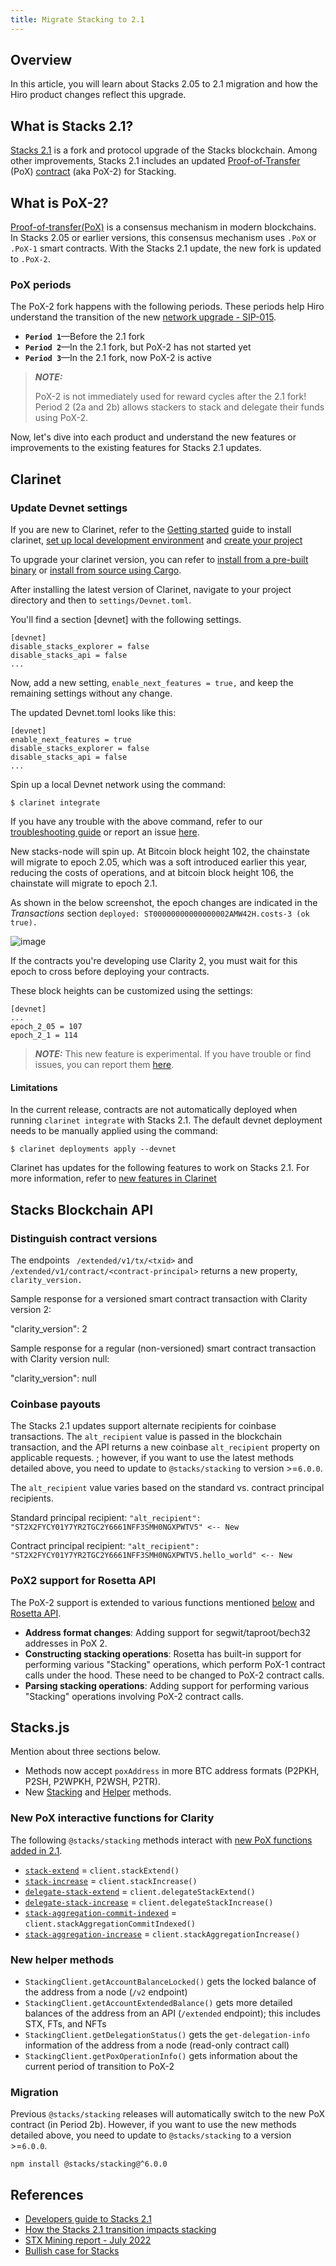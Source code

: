 ```yaml
---
title: Migrate Stacking to 2.1
---
```


## Overview

In this article, you will learn about Stacks 2.05 to 2.1 migration and how the Hiro product changes reflect this upgrade.

## What is Stacks 2.1?

[Stacks 2.1](https://stacks.org/stacks-21-what-to-expect) is a fork and protocol upgrade of the Stacks blockchain. Among other improvements, Stacks 2.1 includes an updated [Proof-of-Transfer](https://docs.stacks.co/docs/understand-stacks/proof-of-transfer) (PoX) [contract](https://docs.stacks.co/docs/noteworthy-contracts/stacking-contract) (aka PoX-2) for Stacking.

## What is PoX-2?

[Proof-of-transfer(PoX)](https://docs.stacks.co/docs/understand-stacks/proof-of-transfer) is a consensus mechanism in modern blockchains. In Stacks 2.05 or earlier versions, this consensus mechanism uses `.PoX` or `.PoX-1` smart contracts. With the Stacks 2.1 update, the new fork is updated to `.PoX-2`. 

### PoX periods

The PoX-2 fork happens with the following periods. These periods help Hiro understand the transition of the new [network upgrade - SIP-015](https://github.com/stacksgov/sips/blob/feat/sip-015/sips/sip-015/sip-015-network-upgrade.md).

- **`Period 1`**—Before the 2.1 fork
- **`Period 2`**—In the 2.1 fork, but PoX-2 has not started yet
- **`Period 3`**—In the 2.1 fork, now PoX-2 is active

> **_NOTE:_**
>
> PoX-2 is not immediately used for reward cycles after the 2.1 fork! Period 2 (2a and 2b) allows stackers to stack and delegate their funds using PoX-2.

Now, let's dive into each product and understand the new features or improvements to the existing features for Stacks 2.1 updates.

## Clarinet

### Update Devnet settings

If you are new to Clarinet, refer to the [Getting started](../docs/clarinet/getting-started.md) guide to install clarinet, [set up local development environment](clarinet/how-to-guides/how-to-set-up-local-development-environment.md) and [create your project](clarinet/how-to-guides/how-to-create-new-project.md)

To upgrade your clarinet version, you can refer to [install from a pre-built binary](clarinet/getting-started.md#install-from-a-pre-built-binary) or [install from source using Cargo](clarinet/getting-started.md#install-from-source-using-cargo).

After installing the latest version of Clarinet, navigate to your project directory and then to `settings/Devnet.toml`.

You'll find a section [devnet] with the following settings.

```
[devnet]
disable_stacks_explorer = false
disable_stacks_api = false
...
```

Now, add a new setting, `enable_next_features = true,` and keep the remaining settings without any change.

The updated Devnet.toml looks like this:

```
[devnet]
enable_next_features = true
disable_stacks_explorer = false
disable_stacks_api = false
...
```

Spin up a local Devnet network using the command:

`$ clarinet integrate`

If you have any trouble with the above command, refer to our [troubleshooting guide](clarinet/troubleshooting.md) or report an issue [here](https://github.com/hirosystems/clarinet/issues).

New stacks-node will spin up. At Bitcoin block height 102, the chainstate will migrate to epoch 2.05, which was a soft introduced earlier this year, reducing the costs of operations, and at bitcoin block height 106, the chainstate will migrate to epoch 2.1.

As shown in the below screenshot, the epoch changes are indicated in the *Transactions* section `deployed: ST00000000000000002AMW42H.costs-3 (ok true).`

![image](../docs/images/integrate-epoch-changes.png)

If the contracts you're developing use Clarity 2, you must wait for this epoch to cross before deploying your contracts.

These block heights can be customized using the settings:

```
[devnet]
...
epoch_2_05 = 107
epoch_2_1 = 114
```

> **_NOTE:_**
> This new feature is experimental. If you have trouble or find issues, you can report them [here](https://github.com/hirosystems/clarinet/issues).

#### Limitations

In the current release, contracts are not automatically deployed when running `clarinet integrate` with Stacks 2.1. The default devnet deployment needs to be manually applied using the command:

`$ clarinet deployments apply --devnet`

Clarinet has updates for the following features to work on Stacks 2.1. For more information, refer to [new features in Clarinet](https://www.hiro.so/blog/meet-4-new-features-in-clarinet)

## Stacks Blockchain API

### Distinguish contract versions

The endpoints ` /extended/v1/tx/<txid>` and `/extended/v1/contract/<contract-principal>` returns a new property, `clarity_version.`

Sample response for a versioned smart contract transaction with Clarity version 2:

"clarity_version": 2

Sample response for a regular (non-versioned) smart contract transaction with Clarity version null:

"clarity_version": null

### Coinbase payouts

The Stacks 2.1 updates support alternate recipients for coinbase transactions. The `alt_recipient` value is passed in the blockchain transaction, and the API returns a new coinbase `alt_recipient` property on applicable requests. ; however, if you want to use the latest methods detailed above, you need to update to `@stacks/stacking` to version >=`6.0.0`.

The `alt_recipient` value varies based on the standard vs. contract principal recipients.

Standard principal recipient:
`"alt_recipient": "ST2X2FYCY01Y7YR2TGC2Y6661NFF3SMH0NGXPWTV5" <-- New`

Contract principal recipient:
`"alt_recipient": "ST2X2FYCY01Y7YR2TGC2Y6661NFF3SMH0NGXPWTV5.hello_world" <-- New`

### PoX2 support for Rosetta API

The PoX-2 support is extended to various functions mentioned [below](#new-pox-interactive-functions-for-clarity) and [Rosetta API](https://www.rosetta-api.org/).

- **Address format changes**: Adding support for segwit/taproot/bech32 addresses in PoX 2.
- **Constructing stacking operations**: Rosetta has built-in support for performing various "Stacking" operations, which perform PoX-1 contract calls under the hood. These need to be changed to PoX-2 contract calls.
- **Parsing stacking operations**: Adding support for performing various "Stacking" operations involving PoX-2 contract calls.

## Stacks.js

Mention about three sections below.

- Methods now accept `poxAddress` in more BTC address formats (P2PKH, P2SH, P2WPKH, P2WSH, P2TR).
- New [Stacking](#new-pox-interaction-functions-clarity) and [Helper](#new-helper-methods) methods.

### New PoX interactive functions for Clarity

The following `@stacks/stacking` methods interact with [new PoX functions added in 2.1](https://github.com/stacksgov/sips/blob/feat/sip-015/sips/sip-015/sip-015-network-upgrade.md#new-method-stack-extend).

- [`stack-extend`](https://github.com/stacksgov/sips/blob/7c6c69d37c0ab46c0c782bbb203f9eea6d4d42a4/sips/sip-015/sip-015-network-upgrade.md#new-method-stack-extend) = `client.stackExtend()`
- [`stack-increase`](https://github.com/stacksgov/sips/blob/7c6c69d37c0ab46c0c782bbb203f9eea6d4d42a4/sips/sip-015/sip-015-network-upgrade.md#new-method-stack-increase) = `client.stackIncrease()`
- [`delegate-stack-extend`](https://github.com/stacksgov/sips/blob/7c6c69d37c0ab46c0c782bbb203f9eea6d4d42a4/sips/sip-015/sip-015-network-upgrade.md#new-method-delegate-stack-extend) = `client.delegateStackExtend()`
- [`delegate-stack-increase`](https://github.com/stacksgov/sips/blob/7c6c69d37c0ab46c0c782bbb203f9eea6d4d42a4/sips/sip-015/sip-015-network-upgrade.md#new-method-delegate-stack-increase) = `client.delegateStackIncrease()`
- [`stack-aggregation-commit-indexed`](https://github.com/stacksgov/sips/blob/7c6c69d37c0ab46c0c782bbb203f9eea6d4d42a4/sips/sip-015/sip-015-network-upgrade.md#new-method-stack-aggregation-commit-indexed) = `client.stackAggregationCommitIndexed()`
- [`stack-aggregation-increase`](https://github.com/stacksgov/sips/blob/7c6c69d37c0ab46c0c782bbb203f9eea6d4d42a4/sips/sip-015/sip-015-network-upgrade.md#new-method-stack-aggregation-increase) = `client.stackAggregationIncrease()`

### New helper methods

<!-- todo: add links to API reference, once live -->

- `StackingClient.getAccountBalanceLocked()` gets the locked balance of the address from a node (`/v2` endpoint)
- `StackingClient.getAccountExtendedBalance()` gets more detailed balances of the address from an API (`/extended` endpoint); this includes STX, FTs, and NFTs
- `StackingClient.getDelegationStatus()` gets the `get-delegation-info` information of the address from a node (read-only contract call)
- `StackingClient.getPoxOperationInfo()` gets information about the current period of transition to PoX-2

### Migration

Previous `@stacks/stacking` releases will automatically switch to the new PoX contract (in Period 2b).
However, if you want to use the new methods detailed above, you need to update to `@stacks/stacking` to a version >=`6.0.0`.

```
npm install @stacks/stacking@^6.0.0
```

## References

- [Developers guide to Stacks 2.1](https://www.hiro.so/blog/a-developers-guide-to-stacks-2-1)
- [How the Stacks 2.1 transition impacts stacking](https://www.hiro.so/blog/how-the-stacks-2-1-transition-impacts-stacking)
- [STX Mining report - July 2022](https://docs.google.com/document/u/1/d/e/2PACX-1vR93NPFIrQphHBmeVtUrUgCeKGX5i03xRcT1Lvb1jcWzpgh65ndbSFaHRwJvpBtmBw9HD8OZ-pwTpiU/pub)
- [Bullish case for Stacks](https://medium.com/@sonkaos999/the-bullish-case-for-stacks-8ef75849861f)
